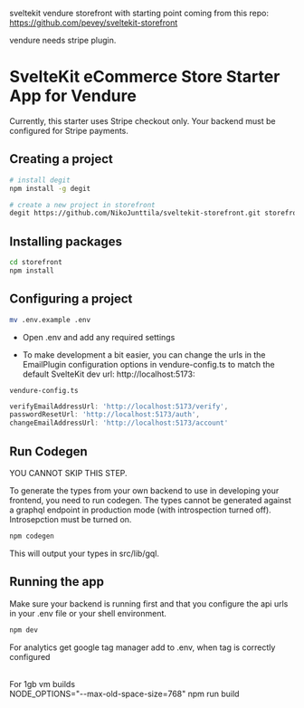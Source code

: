 sveltekit vendure storefront with starting point coming from this repo: https://github.com/pevey/sveltekit-storefront

vendure needs stripe plugin.

# SvelteKit eCommerce Store Starter App for Vendure

Currently, this starter uses Stripe checkout only.  Your backend must be configured for Stripe payments.

## Creating a project

```bash
# install degit
npm install -g degit

# create a new project in storefront
degit https://github.com/NikoJunttila/sveltekit-storefront.git storefront
```

## Installing packages

```bash
cd storefront
npm install
```

## Configuring a project

```bash
mv .env.example .env
```
- Open .env and add any required settings

- To make development a bit easier, you can change the urls in the EmailPlugin configuration options in vendure-config.ts to match the default SvelteKit dev url: http://localhost:5173:

`vendure-config.ts`
```js
verifyEmailAddressUrl: 'http://localhost:5173/verify',
passwordResetUrl: 'http://localhost:5173/auth',
changeEmailAddressUrl: 'http://localhost:5173/account'
```

## Run Codegen

YOU CANNOT SKIP THIS STEP.

To generate the types from your own backend to use in developing your frontend, you need to run codegen.  The types cannot be generated against a graphql endpoint in production mode (with introspection turned off).  Introsepction must be turned on.

```bash
npm codegen
```

This will output your types in src/lib/gql.

## Running the app

Make sure your backend is running first and that you configure the api urls in your .env file or your shell environment.

```bash
npm dev
```

For analytics get google tag manager add to .env, when tag is correctly configured<br><br>

For 1gb vm builds<br>
NODE_OPTIONS="--max-old-space-size=768" npm run build
